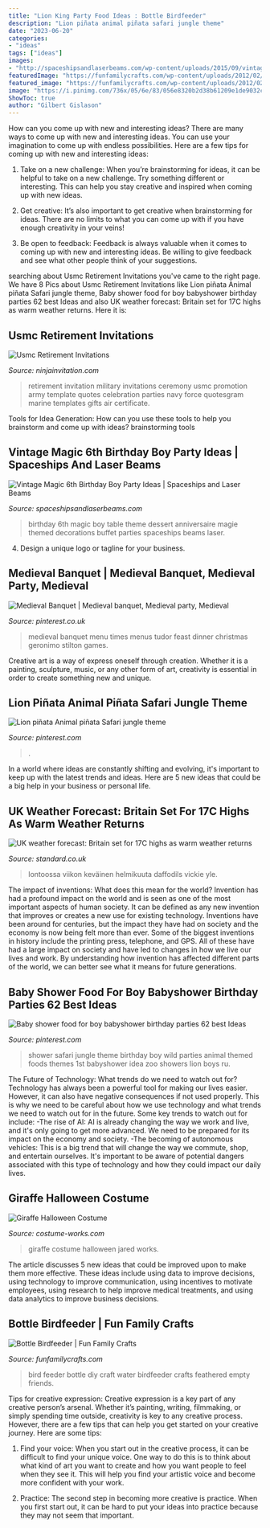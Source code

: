 ```yaml
---
title: "Lion King Party Food Ideas : Bottle Birdfeeder"
description: "Lion piñata animal piñata safari jungle theme"
date: "2023-06-20"
categories:
- "ideas"
tags: ["ideas"]
images:
- "http://spaceshipsandlaserbeams.com/wp-content/uploads/2015/09/vintage-magic-dessert-table-600x600.jpg"
featuredImage: "https://funfamilycrafts.com/wp-content/uploads/2012/02/bottle-bird-feeder-final-1-383x600-383x600.jpg"
featured_image: "https://funfamilycrafts.com/wp-content/uploads/2012/02/bottle-bird-feeder-final-1-383x600-383x600.jpg"
image: "https://i.pinimg.com/736x/05/6e/83/056e8320b2d38b61209e1de9032c2a3e.jpg"
ShowToc: true
author: "Gilbert Gislason"
---
```



How can you come up with new and interesting ideas?
There are many ways to come up with new and interesting ideas. You can use your imagination to come up with endless possibilities. Here are a few tips for coming up with new and interesting ideas:
1. Take on a new challenge: When you’re brainstorming for ideas, it can be helpful to take on a new challenge. Try something different or interesting. This can help you stay creative and inspired when coming up with new ideas.

2. Get creative: It’s also important to get creative when brainstorming for ideas. There are no limits to what you can come up with if you have enough creativity in your veins!

3. Be open to feedback: Feedback is always valuable when it comes to coming up with new and interesting ideas. Be willing to give feedback and see what other people think of your suggestions.

	

		
searching about Usmc Retirement Invitations you've came to the right page. We have 8 Pics about Usmc Retirement Invitations like Lion piñata Animal piñata Safari jungle theme, Baby shower food for boy babyshower birthday parties 62 best Ideas and also UK weather forecast: Britain set for 17C highs as warm weather returns. Here it is:
		
    
## Usmc Retirement Invitations

<img loading=lazy src="https://www.ninjainvitation.com/wp-content/uploads/2019/03/7078e4baae67d652f5058d79f5cf300e__military_retirement_parties_retirement_celebration_1_6.jpg" onerror="this.onerror=null;this.src='https://tse4.mm.bing.net/th?id=OIP.DjBYQgCXEa-irgtcgQBcjwAAAA&amp;pid=15.1';" alt="Usmc Retirement Invitations">

_Source: ninjainvitation.com_

>retirement invitation military invitations ceremony usmc promotion army template quotes celebration parties navy force quotesgram marine templates gifts air certificate. 

	

Tools for Idea Generation: How can you use these tools to help you brainstorm and come up with ideas?
brainstorming tools 
    
## Vintage Magic 6th Birthday Boy Party Ideas | Spaceships And Laser Beams

<img loading=lazy src="http://spaceshipsandlaserbeams.com/wp-content/uploads/2015/09/vintage-magic-dessert-table-600x600.jpg" onerror="this.onerror=null;this.src='https://tse2.mm.bing.net/th?id=OIP.XyV5atm1kq3DQsibgXIIVQHaHa&amp;pid=15.1';" alt="Vintage Magic 6th Birthday Boy Party Ideas | Spaceships and Laser Beams">

_Source: spaceshipsandlaserbeams.com_

>birthday 6th magic boy table theme dessert anniversaire magie themed decorations buffet parties spaceships beams laser. 

	

4. Design a unique logo or tagline for your business.

    
## Medieval Banquet | Medieval Banquet, Medieval Party, Medieval

<img loading=lazy src="https://i.pinimg.com/736x/e9/c4/6d/e9c46d25174848ddd0ff181f071d8cc7--medieval-banquet-medieval-party.jpg" onerror="this.onerror=null;this.src='https://tse2.mm.bing.net/th?id=OIP.jrPsLk8Z56sz1RqisryASwHaKb&amp;pid=15.1';" alt="Medieval Banquet | Medieval banquet, Medieval party, Medieval">

_Source: pinterest.co.uk_

>medieval banquet menu times menus tudor feast dinner christmas geronimo stilton games. 

	

Creative art is a way of express oneself through creation. Whether it is a painting, sculpture, music, or any other form of art, creativity is essential in order to create something new and unique.

    
## Lion Piñata Animal Piñata Safari Jungle Theme

<img loading=lazy src="https://i.pinimg.com/736x/05/6e/83/056e8320b2d38b61209e1de9032c2a3e.jpg" onerror="this.onerror=null;this.src='https://tse4.mm.bing.net/th?id=OIP.rfCru7uRXmfqWBAYQkbU6QHaNL&amp;pid=15.1';" alt="Lion piñata Animal piñata Safari jungle theme">

_Source: pinterest.com_

>. 

	

In a world where ideas are constantly shifting and evolving, it's important to keep up with the latest trends and ideas. Here are 5 new ideas that could be a big help in your business or personal life.

    
## UK Weather Forecast: Britain Set For 17C Highs As Warm Weather Returns

<img loading=lazy src="https://static.standard.co.uk/s3fs-public/thumbnails/image/2019/02/26/09/warmweatherfeb19v1.jpg" onerror="this.onerror=null;this.src='https://tse3.mm.bing.net/th?id=OIP.aJtm5JqJbhlJd02UnJ76ZgHaE7&amp;pid=15.1';" alt="UK weather forecast: Britain set for 17C highs as warm weather returns">

_Source: standard.co.uk_

>lontoossa viikon keväinen helmikuuta daffodils vickie yle. 

	

The impact of inventions: What does this mean for the world?
Invention has had a profound impact on the world and is seen as one of the most important aspects of human society. It can be defined as any new invention that improves or creates a new use for existing technology. Inventions have been around for centuries, but the impact they have had on society and the economy is now being felt more than ever. Some of the biggest inventions in history include the printing press, telephone, and GPS. All of these have had a large impact on society and have led to changes in how we live our lives and work. By understanding how invention has affected different parts of the world, we can better see what it means for future generations.

    
## Baby Shower Food For Boy Babyshower Birthday Parties 62 Best Ideas

<img loading=lazy src="https://i.pinimg.com/736x/82/73/c6/8273c624580864e13140f5f66eaa7116.jpg" onerror="this.onerror=null;this.src='https://tse3.mm.bing.net/th?id=OIP.MWPlIZHKI3aAyhl1pX1_sQAAAA&amp;pid=15.1';" alt="Baby shower food for boy babyshower birthday parties 62 best Ideas">

_Source: pinterest.com_

>shower safari jungle theme birthday boy wild parties animal themed foods themes 1st babyshower idea zoo showers lion boys ru. 

	

The Future of Technology: What trends do we need to watch out for?
Technology has always been a powerful tool for making our lives easier. However, it can also have negative consequences if not used properly. This is why we need to be careful about how we use technology and what trends we need to watch out for in the future. Some key trends to watch out for include: 
-The rise of AI: AI is already changing the way we work and live, and it's only going to get more advanced. We need to be prepared for its impact on the economy and society. 
-The becoming of autonomous vehicles: This is a big trend that will change the way we commute, shop, and entertain ourselves. It's important to be aware of potential dangers associated with this type of technology and how they could impact our daily lives.

    
## Giraffe Halloween Costume

<img loading=lazy src="http://photos.costume-works.com/full/giraffe.jpg" onerror="this.onerror=null;this.src='https://tse4.mm.bing.net/th?id=OIP.9dvSudgNsJOWwK06llZKhQHaJ3&amp;pid=15.1';" alt="Giraffe Halloween Costume">

_Source: costume-works.com_

>giraffe costume halloween jared works. 

	

The article discusses 5 new ideas that could be improved upon to make them more effective. These ideas include using data to improve decisions, using technology to improve communication, using incentives to motivate employees, using research to help improve medical treatments, and using data analytics to improve business decisions.

    
## Bottle Birdfeeder | Fun Family Crafts

<img loading=lazy src="https://funfamilycrafts.com/wp-content/uploads/2012/02/bottle-bird-feeder-final-1-383x600-383x600.jpg" onerror="this.onerror=null;this.src='https://tse4.mm.bing.net/th?id=OIP.Phku5s_xNJraY1IuqyKh2QAAAA&amp;pid=15.1';" alt="Bottle Birdfeeder | Fun Family Crafts">

_Source: funfamilycrafts.com_

>bird feeder bottle diy craft water birdfeeder crafts feathered empty friends. 

	

Tips for creative expression:
Creative expression is a key part of any creative person’s arsenal. Whether it’s painting, writing, filmmaking, or simply spending time outside, creativity is key to any creative process. However, there are a few tips that can help you get started on your creative journey. Here are some tips:
1. Find your voice: When you start out in the creative process, it can be difficult to find your unique voice. One way to do this is to think about what kind of art you want to create and how you want people to feel when they see it. This will help you find your artistic voice and become more confident with your work.

2. Practice: The second step in becoming more creative is practice. When you first start out, it can be hard to put your ideas into practice because they may not seem that important.

